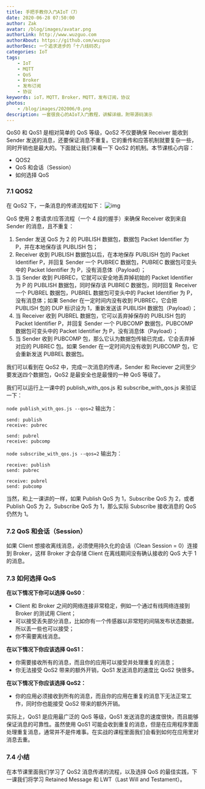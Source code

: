 ```yaml
---
title: 手把手教你入门AIoT（7）
date: 2020-06-28 07:50:00
author: Zak
avatar: /blog/images/avatar.png
authorLink: http://www.wuzguo.com
authorAbout: https://github.com/wuzguo
authorDesc: 一个追求进步的「十八线码农」
categories: IoT
tags: 
	- IoT
	- MQTT
	- QoS
	- Broker
	- 发布订阅
	- 协议
keywords: ioT，MQTT，Broker，MQTT，发布订阅，协议
photos:
	- /blog/images/202006/0.png
description: 一套很良心的AIoT入门教程，讲解详细，附带源码演示
---
```



QoS0 和 QoS1 是相对简单的 QoS 等级，QoS2 不仅要确保 Receiver 能收到 Sender 发送的消息，还要保证消息不重复。它的重传和应答机制就要复杂一些，同时开销也是最大的。下面就让我们来看一下 QoS2 的机制。本节课核心内容：

- QOS2
- QoS 和会话（Session）
- 如何选择 QoS

### 7.1 QOS2

在 QoS2 下，一条消息的传递流程如下：
![img](/blog/images/202006/7.png)

QoS 使用 2 套请求/应答流程（一个 4 段的握手）来确保 Receiver 收到来自 Sender 的消息，且不重复：

1. Sender 发送 QoS 为 2 的 PUBLISH 数据包，数据包 Packet Identifier 为 P，并在本地保存该 PUBLISH 包；
2. Receiver 收到 PUBLISH 数据包以后，在本地保存 PUBLISH 包的 Packet Identifier P，并回复 Sender 一个 PUBREC 数据包，PUBREC 数据包可变头中的 Packet Identifier 为 P，没有消息体（Payload）；
3. 当 Sender 收到 PUBREC，它就可以安全地丢弃掉初始的 Packet Identifier 为 P 的 PUBLISH 数据包，同时保存该 PUBREC 数据包，同时回复 Receiver 一个 PUBREL 数据包，PUBREL 数据包可变头中的 Packet Identifier 为 P，没有消息体；如果 Sender 在一定时间内没有收到 PUBREC，它会把 PUBLISH 包的 DUP 标识设为 1，重新发送该 PUBLISH 数据包（Payload）；
4. 当 Receiver 收到 PUBREL 数据包，它可以丢弃掉保存的 PUBLISH 包的 Packet Identifier P，并回复 Sender 一个 PUBCOMP 数据包，PUBCOMP 数据包可变头中的 Packet Identifier 为 P，没有消息体（Payload）；
5. 当 Sender 收到 PUBCOMP 包，那么它认为数据包传输已完成，它会丢弃掉对应的 PUBREC 包。如果 Sender 在一定时间内没有收到 PUBCOMP 包，它会重新发送 PUBREL 数据包。

我们可以看到在 QoS2 中，完成一次消息的传递，Sender 和 Reciever 之间至少要发送四个数据包，QoS2 是最安全也是最慢的一种 QoS 等级了。

我们可以运行上一课中的 publish_with_qos.js 和 subscribe_with_qos.js 来验证一下：

`node publish_with_qos.js --qos=2` 输出为：

```
send: publish
receive: pubrec

send: pubrel
receive: pubcomp
```

`node subscribe_with_qos.js --qos=2` 输出为：

```
receive: publish
send: pubrec

receive: pubrel
send: pubcomp
```

当然，和上一课讲的一样，如果 Publish QoS 为 1，Subscribe QoS 为 2，或者 Publish QoS 为 2，Subscribe QoS 为 1，那么实际 Subscribe 接收消息的 QoS 仍然为 1。

### 7.2 QoS 和会话（Session）

如果 Client 想接收离线消息，必须使用持久化的会话（Clean Session = 0）连接到 Broker，这样 Broker 才会存储 Client 在离线期间没有确认接收的 QoS 大于 1 的消息。

### 7.3 如何选择 QoS

**在以下情况下你可以选择 QoS0**：

- Client 和 Broker 之间的网络连接非常稳定，例如一个通过有线网络连接到 Broker 的测试用 Client；
- 可以接受丢失部分消息，比如你有一个传感器以非常短的间隔发布状态数据，所以丢一些也可以接受；
- 你不需要离线消息。

**在以下情况下你应该选择 QoS1：**

- 你需要接收所有的消息，而且你的应用可以接受并处理重复的消息；
- 你无法接受 QoS2 带来的额外开销，QoS1 发送消息的速度比 QoS2 快很多。

**在以下情况下你应该选择 QoS2：**

- 你的应用必须接收到所有的消息，而且你的应用在重复的消息下无法正常工作，同时你也能接受 QoS2 带来的额外开销。

实际上，QoS1 是应用最广泛的 QoS 等级，QoS1 发送消息的速度很快，而且能够保证消息的可靠性。虽然使用 QoS1 可能会收到重复的消息，但是在应用程序里面处理重复消息，通常并不是件难事。在实战的课程里面我们会看到如何在应用里对消息去重。

### 7.4 小结

在本节课里面我们学习了 QoS2 消息传递的流程，以及选择 QoS 的最佳实践，下一课我们将学习 Retained Message 和 LWT（Last Will and Testament）。
